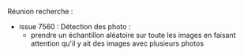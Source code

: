 Réunion recherche :
 - issue 7560 : Détection des photo :
	 - prendre un échantillon aléatoire sur toute les images en faisant attention qu'il y ait des images avec plusieurs photos

